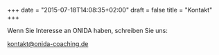 +++
date = "2015-07-18T14:08:35+02:00"
draft = false
title = "Kontakt"
+++

Wenn Sie Interesse an ONIDA haben, schreiben Sie uns:

kontakt@onida-coaching.de
